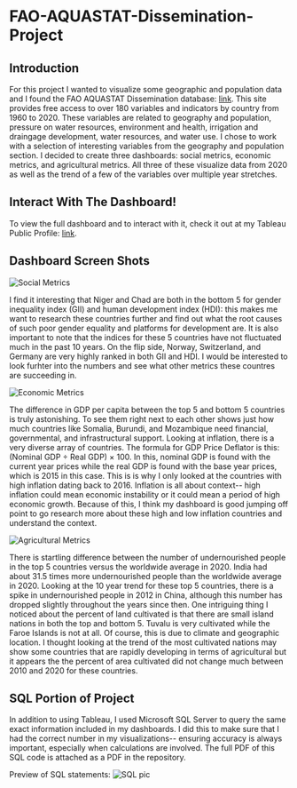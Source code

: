# FAO-AQUASTAT-Dissemination-Project

## Introduction 

For this project I wanted to visualize some geographic and population data and I found the FAO AQUASTAT Dissemination database: [link](https://data.apps.fao.org/aquastat/?lang=en). This site provides free access to over 180 variables and indicators by country from 1960 to 2020. These variables are related to geography and population, pressure on water resources, environment and health, irrigation and draingage development, water resources, and water use. I chose to work with a selection of interesting variables from the geography and population section. I decided to create three dashboards: social metrics, economic metrics, and agricultural metrics. All three of these visualize data from 2020 as well as the trend of a few of the variables over multiple year stretches. 

## Interact With The Dashboard!
To view the full dashboard and to interact with it, check it out at my Tableau Public Profile: [link](https://public.tableau.com/app/profile/owen.patrick/vizzes).

## Dashboard Screen Shots

![Social Metrics](https://github.com/Owenp25/FAO-AQUASTAT-Dissemination-Project/assets/77632947/e72b5136-6be7-4466-a786-005ede564035)

I find it interesting that Niger and Chad are both in the bottom 5 for gender inequality index (GII) and human development index (HDI): this makes me want to research these countries further and find out what the root causes of such poor gender equality and platforms for development are. It is also important to note that the indices for these 5 countries have not fluctuated much in the past 10 years. On the flip side, Norway, Switzerland, and Germany are very highly ranked in both GII and HDI. I would be interested to look furhter into the numbers and see what other metrics these countres are succeeding in.

![Economic Metrics](https://github.com/Owenp25/FAO-AQUASTAT-Dissemination-Project/assets/77632947/ce10237b-051d-4fc9-a280-886ede70e109)

The difference in GDP per capita between the top 5 and bottom 5 countries is truly astonishing. To see them right next to each other shows just how much countries like Somalia, Burundi, and Mozambique need financial, governmental, and infrastructural support. Looking at inflation, there is a very diverse array of countries. The formula for GDP Price Deflator is this: (Nominal GDP ÷ Real GDP) × 100. In this, nominal GDP is found with the current year prices while the real GDP is found with the base year prices, which is 2015 in this case. This is is why I only looked at the countries with high inflation dating back to 2016. Inflation is all about context-- high inflation could mean economic instability or it could mean a period of high economic growth. Because of this, I think my dashboard is good jumping off point to go research more about these high and low inflation countries and understand the context.

![Agricultural Metrics](https://github.com/Owenp25/FAO-AQUASTAT-Dissemination-Project/assets/77632947/28a9ab49-fdfc-45cd-976d-c65cdc679128)

There is startling difference between the number of undernourished people in the top 5 countries versus the worldwide average in 2020. India had about 31.5 times more undernourished people than the worldwide average in 2020. Looking at the 10 year trend for these top 5 countries, there is a spike in undernourished people in 2012 in China, although this number has dropped slightly throughout the years since then. One intriguing thing I noticed about the percent of land cultivated is that there are small island nations in both the top and bottom 5. Tuvalu is very cultivated while the Faroe Islands is not at all. Of course, this is due to climate and geographic location. I thought looking at the trend of the most cultivated nations may show some countries that are rapidly developing in terms of agricultural but it appears the the percent of area cultivated did not change much between 2010 and 2020 for these countries.

## SQL Portion of Project
In addition to using Tableau, I used Microsoft SQL Server to query the same exact information included in my dashboards. I did this to make sure that I had the correct number in my visualizations-- ensuring accuracy is always important, especially when calculations are involved. The full PDF of this SQL code is attached as a PDF in the repository.

Preview of SQL statements:
![SQL pic](https://github.com/Owenp25/FAO-AQUASTAT-Dissemination-Project/assets/77632947/0f9f2ec3-9e4e-43c7-a2bb-d4854d15a015)
